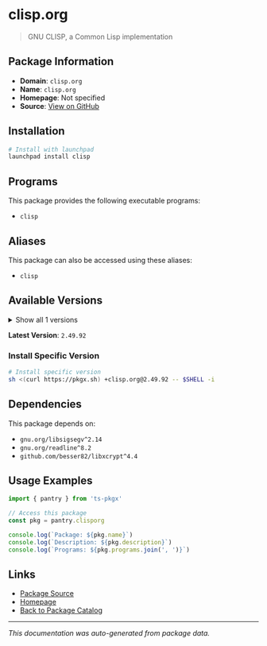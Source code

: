 # clisp.org

> GNU CLISP, a Common Lisp implementation

## Package Information

- **Domain**: `clisp.org`
- **Name**: `clisp.org`
- **Homepage**: Not specified
- **Source**: [View on GitHub](https://github.com/pkgxdev/pantry/tree/main/projects/clisp.org/package.yml)

## Installation

```bash
# Install with launchpad
launchpad install clisp
```

## Programs

This package provides the following executable programs:

- `clisp`

## Aliases

This package can also be accessed using these aliases:

- `clisp`

## Available Versions

<details>
<summary>Show all 1 versions</summary>

- `2.49.92`

</details>

**Latest Version**: `2.49.92`

### Install Specific Version

```bash
# Install specific version
sh <(curl https://pkgx.sh) +clisp.org@2.49.92 -- $SHELL -i
```

## Dependencies

This package depends on:

- `gnu.org/libsigsegv^2.14`
- `gnu.org/readline^8.2`
- `github.com/besser82/libxcrypt^4.4`

## Usage Examples

```typescript
import { pantry } from 'ts-pkgx'

// Access this package
const pkg = pantry.clisporg

console.log(`Package: ${pkg.name}`)
console.log(`Description: ${pkg.description}`)
console.log(`Programs: ${pkg.programs.join(', ')}`)
```

## Links

- [Package Source](https://github.com/pkgxdev/pantry/tree/main/projects/clisp.org/package.yml)
- [Homepage](#)
- [Back to Package Catalog](../package-catalog.md)

---

*This documentation was auto-generated from package data.*

